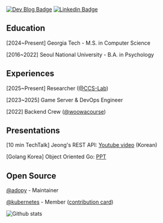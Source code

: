[![Dev Blog Badge](http://img.shields.io/badge/-Dev%20blog-000000?style=flat-square&logo=github)](https://bugoverdose.github.io/) 
[![Linkedin Badge](https://img.shields.io/badge/-LinkedIn-blue?style=flat-square&logo=Linkedin&logoColor=white)](https://www.linkedin.com/in/jinwoo-jeong-ab284420b/)

## Education

[2024~Present] Georgia Tech - M.S. in Computer Science

[2016~2022] Seoul National University - B.A. in Psychology

## Experiences

[2025~Present] Researcher ([@CCS-Lab](https://github.com/CCS-Lab))
<!-- Social Science Researcher, Researcher at Seoul National University -->

[2023~2025] Game Server & DevOps Engineer
<!-- [2023~2025] [@devsisters](https://github.com/devsisters) - [CookieRun](https://game.devsisters.com/en/cookierun/) Game Server & DevOps Engineer  -->

[2022] Backend Crew ([@woowacourse](https://github.com/woowacourse))

## Presentations

[10 min TechTalk] Jeong's REST API: [Youtube video](https://www.youtube.com/watch?v=Nxi8Ur89Akw) (Korean)

[Golang Korea] Object Oriented Go: [PPT](./정진우_Object_Oriented_Go.pdf)

## Open Source

[@adopy](https://github.com/adopy) - Maintainer

[@kubernetes](https://github.com/kubernetes) - Member ([contribution card](https://contribcard.clotributor.dev/bugoverdose))

<!--
## Toy Projects

**Maze Runner**
- Escape from a maze that is randomly generated with a DFS algorithm.
- [Play on Web](https://bugoverdose.github.io/maze-runner/)

**MyS3**
- Image hosting server using local file system with optimization.
- [Read & Download](https://github.com/bugoverdose/MyS3)

**YAIL**: Yet Another Interpreted Language
- Simple programming language built with Go.
- [Check the Doc & Download for Mac](https://github.com/bugoverdose/yail) 

**Blog**
- Custom dev blog built with Gatsby (without any templates). 
- [Check the Website](https://bugoverdose.github.io/)

**Mini Chrome**
- Light-weight web browser supporting multiple process.
- [Download for Mac](https://bugoverdose.github.io/mini-chrome/)

**grep-rs**
- Simple command line application buit with Rust.
- [Check the Doc & Download for Mac](https://github.com/bugoverdose/grep-rs)
-->
![Github stats](https://github-readme-stats-2au6xwid3-bugoverdose.vercel.app/api?username=bugoverdose&count_private=true&show_icons=true)

<!--
<a href="https://www.gitanimals.org/">
      <img
        src="https://render.gitanimals.org/guilds/728239453192881525/draw"
        width="600"
        height="300"
        alt="gitanimals"
      />
    </a>
-->

